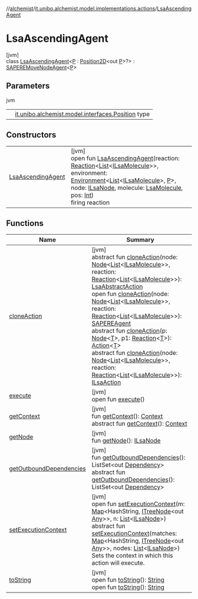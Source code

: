 //[alchemist](../../../index.md)/[it.unibo.alchemist.model.implementations.actions](../index.md)/[LsaAscendingAgent](index.md)

# LsaAscendingAgent

[jvm]\
class [LsaAscendingAgent](index.md)<[P](index.md) : [Position2D](../../it.unibo.alchemist.model.interfaces/-position2-d/index.md)<out [P](../-lsa-ascending-gradient-dist/index.md)>?> : [SAPEREMoveNodeAgent](../-s-a-p-e-r-e-move-node-agent/index.md)<[P](../-lsa-ascending-gradient-dist/index.md)>

## Parameters

jvm

| | |
|---|---|
| <P> | [it.unibo.alchemist.model.interfaces.Position](../../it.unibo.alchemist.model.interfaces/-position/index.md) type |

## Constructors

| | |
|---|---|
| [LsaAscendingAgent](-lsa-ascending-agent.md) | [jvm]<br>open fun [LsaAscendingAgent](-lsa-ascending-agent.md)(reaction: [Reaction](../../it.unibo.alchemist.model.interfaces/-reaction/index.md)<[List](https://docs.oracle.com/javase/8/docs/api/java/util/List.html)<[ILsaMolecule](../../it.unibo.alchemist.model.interfaces/-i-lsa-molecule/index.md)>>, environment: [Environment](../../it.unibo.alchemist.model.interfaces/-environment/index.md)<[List](https://docs.oracle.com/javase/8/docs/api/java/util/List.html)<[ILsaMolecule](../../it.unibo.alchemist.model.interfaces/-i-lsa-molecule/index.md)>, [P](../-lsa-ascending-gradient-dist/index.md)>, node: [ILsaNode](../../it.unibo.alchemist.model.interfaces/-i-lsa-node/index.md), molecule: [LsaMolecule](../../it.unibo.alchemist.model.implementations.molecules/-lsa-molecule/index.md), pos: [Int](https://kotlinlang.org/api/latest/jvm/stdlib/kotlin/-int/index.html))<br>firing reaction |

## Functions

| Name | Summary |
|---|---|
| [cloneAction](../-lsa-abstract-action/clone-action.md) | [jvm]<br>abstract fun [cloneAction](../-lsa-abstract-action/clone-action.md)(node: [Node](../../it.unibo.alchemist.model.interfaces/-node/index.md)<[List](https://docs.oracle.com/javase/8/docs/api/java/util/List.html)<[ILsaMolecule](../../it.unibo.alchemist.model.interfaces/-i-lsa-molecule/index.md)>>, reaction: [Reaction](../../it.unibo.alchemist.model.interfaces/-reaction/index.md)<[List](https://docs.oracle.com/javase/8/docs/api/java/util/List.html)<[ILsaMolecule](../../it.unibo.alchemist.model.interfaces/-i-lsa-molecule/index.md)>>): [LsaAbstractAction](../-lsa-abstract-action/index.md)<br>open fun [cloneAction](../-s-a-p-e-r-e-agent/clone-action.md)(node: [Node](../../it.unibo.alchemist.model.interfaces/-node/index.md)<[List](https://docs.oracle.com/javase/8/docs/api/java/util/List.html)<[ILsaMolecule](../../it.unibo.alchemist.model.interfaces/-i-lsa-molecule/index.md)>>, reaction: [Reaction](../../it.unibo.alchemist.model.interfaces/-reaction/index.md)<[List](https://docs.oracle.com/javase/8/docs/api/java/util/List.html)<[ILsaMolecule](../../it.unibo.alchemist.model.interfaces/-i-lsa-molecule/index.md)>>): [SAPEREAgent](../-s-a-p-e-r-e-agent/index.md)<br>abstract fun [cloneAction](../../it.unibo.alchemist.model.interfaces/-action/clone-action.md)(p: [Node](../../it.unibo.alchemist.model.interfaces/-node/index.md)<[T](../../it.unibo.alchemist.model.implementations.conditions/-abstract-condition/index.md)>, p1: [Reaction](../../it.unibo.alchemist.model.interfaces/-reaction/index.md)<[T](../../it.unibo.alchemist.model.implementations.conditions/-abstract-condition/index.md)>): [Action](../../it.unibo.alchemist.model.interfaces/-action/index.md)<[T](../../it.unibo.alchemist.model.implementations.conditions/-abstract-condition/index.md)><br>abstract fun [cloneAction](../../it.unibo.alchemist.model.interfaces/-i-lsa-action/clone-action.md)(node: [Node](../../it.unibo.alchemist.model.interfaces/-node/index.md)<[List](https://docs.oracle.com/javase/8/docs/api/java/util/List.html)<[ILsaMolecule](../../it.unibo.alchemist.model.interfaces/-i-lsa-molecule/index.md)>>, reaction: [Reaction](../../it.unibo.alchemist.model.interfaces/-reaction/index.md)<[List](https://docs.oracle.com/javase/8/docs/api/java/util/List.html)<[ILsaMolecule](../../it.unibo.alchemist.model.interfaces/-i-lsa-molecule/index.md)>>): [ILsaAction](../../it.unibo.alchemist.model.interfaces/-i-lsa-action/index.md) |
| [execute](execute.md) | [jvm]<br>open fun [execute](execute.md)() |
| [getContext](../-s-a-p-e-r-e-local-agent/get-context.md) | [jvm]<br>fun [getContext](../-s-a-p-e-r-e-local-agent/get-context.md)(): [Context](../../it.unibo.alchemist.model.interfaces/-context/index.md)<br>abstract fun [getContext](../../it.unibo.alchemist.model.interfaces/-action/get-context.md)(): [Context](../../it.unibo.alchemist.model.interfaces/-context/index.md) |
| [getNode](../-lsa-abstract-action/get-node.md) | [jvm]<br>fun [getNode](../-lsa-abstract-action/get-node.md)(): [ILsaNode](../../it.unibo.alchemist.model.interfaces/-i-lsa-node/index.md) |
| [getOutboundDependencies](../-abstract-action/get-outbound-dependencies.md) | [jvm]<br>fun [getOutboundDependencies](../-abstract-action/get-outbound-dependencies.md)(): ListSet<out [Dependency](../../it.unibo.alchemist.model.interfaces/-dependency/index.md)><br>abstract fun [getOutboundDependencies](../../it.unibo.alchemist.model.interfaces/-i-lsa-action/get-outbound-dependencies.md)(): ListSet<out [Dependency](../../it.unibo.alchemist.model.interfaces/-dependency/index.md)> |
| [setExecutionContext](../-lsa-abstract-action/set-execution-context.md) | [jvm]<br>open fun [setExecutionContext](../-lsa-abstract-action/set-execution-context.md)(m: [Map](https://docs.oracle.com/javase/8/docs/api/java/util/Map.html)<HashString, [ITreeNode](../../it.unibo.alchemist.expressions.interfaces/-i-tree-node/index.md)<out [Any](https://kotlinlang.org/api/latest/jvm/stdlib/kotlin/-any/index.html)>>, n: [List](https://docs.oracle.com/javase/8/docs/api/java/util/List.html)<[ILsaNode](../../it.unibo.alchemist.model.interfaces/-i-lsa-node/index.md)>)<br>abstract fun [setExecutionContext](../../it.unibo.alchemist.model.interfaces/-i-lsa-action/set-execution-context.md)(matches: [Map](https://docs.oracle.com/javase/8/docs/api/java/util/Map.html)<HashString, [ITreeNode](../../it.unibo.alchemist.expressions.interfaces/-i-tree-node/index.md)<out [Any](https://kotlinlang.org/api/latest/jvm/stdlib/kotlin/-any/index.html)>>, nodes: [List](https://docs.oracle.com/javase/8/docs/api/java/util/List.html)<[ILsaNode](../../it.unibo.alchemist.model.interfaces/-i-lsa-node/index.md)>)<br>Sets the context in which this action will execute. |
| [toString](../-abstract-action/to-string.md) | [jvm]<br>open fun [toString](../-abstract-action/to-string.md)(): [String](https://docs.oracle.com/javase/8/docs/api/java/lang/String.html)<br>open fun [toString](../-s-a-p-e-r-e-agent/to-string.md)(): [String](https://docs.oracle.com/javase/8/docs/api/java/lang/String.html) |
